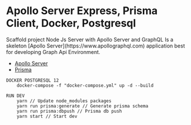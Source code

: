 <div>
    <h1>Apollo Server Express, Prisma Client, Docker, Postgresql</h1>
    <p>
    Scaffold project Node Js Server with Apollo Server and GraphQL
    Is a skeleton [Apollo Server](https://www.apollographql.com) application best for
    developing Graph Api Environment.
    </p>
    <ul>
        <li><a href="https://github.com/apollographql/apollo-server" target="_blank">Apollo Server</a></li>
        <li><a href="https://github.com/prisma/prisma" target="_blank">Prisma</a></li>
    </ul>
</div>

```
DOCKER POSTGRESQL 12
    docker-compose -f "docker-compose.yml" up -d --build
```

```
RUN DEV
    yarn // Update node_modules packages
    yarn run prisma:generate // Generate prisma schema
    yarn run prisma:dbpush // Prisma db push
    yarn start // Start dev
```
